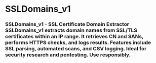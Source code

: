 # SSLDomains_v1
### **SSLDomains_v1 - SSL Certificate Domain Extractor**    SSLDomains_v1 extracts domain names from SSL/TLS certificates within an IP range. It retrieves CN and SANs, performs HTTPS checks, and logs results. Features include SSL parsing, automated scans, and CSV logging. Ideal for security research and pentesting. Use responsibly.  
